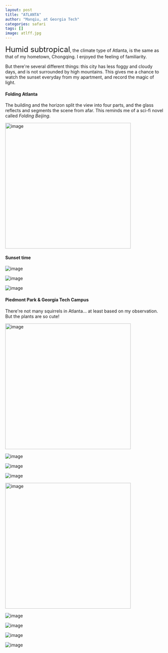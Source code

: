 ```yaml
---
layout: post
title: "ATLANTA"
author: "Manqiu, at Georgia Tech"
categories: safari
tags: []
image: atlff.jpg
---
```


<span style="font-size:24px;">Humid subtropical</span>, the climate type of Atlanta, is the same as that of my hometown, Chongqing. I enjoyed the feeling of familiarity.

But there're several different things: this city has less foggy and cloudy days, and is not surrounded by high mountains. This gives me a chance to watch the sunset everyday from my apartment, and record the magic of light.

#### Folding Atlanta

The building and the horizon split the view into four parts, and the glass reflects and segments the scene from afar. This reminds me of a sci-fi novel called *Folding Beijing*. 

<img src="/assets/img/atl.JPG" alt="image" width="400px">

#### Sunset time

![image](/assets/img/atl3.JPG)

![image](/assets/img/atl4.JPG)

![image](/assets/img/atl6.JPG)

#### Piedmont Park & Georgia Tech Campus

There're not many squirrels in Atlanta... at least based on my observation. But the plants are so cute! 

<img src="/assets/img/atlg1.JPG" alt="image" width="400px">

![image](/assets/img/atlg2.JPG)

![image](/assets/img/atlg3.JPG)

![image](/assets/img/green1.JPG)

<img src="/assets/img/gt0.jpg" alt="image" width="400px">

![image](/assets/img/gt1.jpg)

![image](/assets/img/gt2.jpg)

![image](/assets/img/gt3.jpg)

![image](/assets/img/gt4.jpg)



